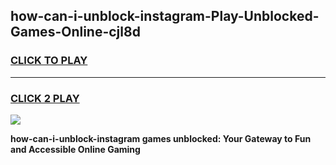 
## how-can-i-unblock-instagram-Play-Unblocked-Games-Online-cjl8d
<h3>
<a href="https://premium76.site?title=how-can-i-unblock-instagram&ref=25A">CLICK TO PLAY</a></h3>
<hr>

<h3>
<a href="https://premium76.site?title=how-can-i-unblock-instagram&ref=25A">CLICK 2 PLAY</a>
  
</h3>

<a href="https://premium76.site?title=how-can-i-unblock-instagram&ref=25A"><img src="https://clearcache.store/games.png"></a>


**how-can-i-unblock-instagram games unblocked: Your Gateway to Fun and Accessible Online Gaming**

